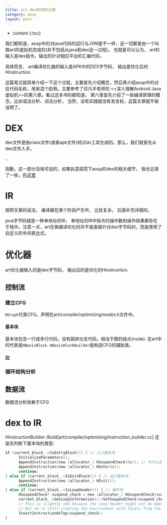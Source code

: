```yaml
---
title: art dex到IR的过程
category: aosp
layout: post
---
```

* content
{:toc}

我们都知道，aosp中的对java代码的运行与JVM是不一样，这一切都是由一个叫做art的虚拟机完成的(并不包括从java到dex这一过程)。
也就是可以认为， art的输入是dex指令，输出的针对相应平台的汇编代码，

具体而言， art编译优化器的输入是APK中的DEX字节码， 输出是优化后的HInstruction.

这篇笔记就简单介绍一下这个过程，主要是先介绍概念，然后再介绍aosp中的对应代码名称，用来混个脸熟。主要参考了邓凡平老师的
<<深入理解Android Java虚拟机>>的第六章。看过这本书的都知道， 第六章首先介绍了一些编译原理的概念，比如语法分析、词法分析，
当然，没有实践就没有发言权，这篇文章就不做说明了。

# DEX
dex文件是由class文件(或者apk文件)经过dx工具生成的。那么，我们就首先从dex文件入手。

...

抱歉，这一部分没啥可说的，如果执意探究下aosp的dex的相关细节， 我也记录了一些，[在这里](http://www.aftermath.cn/2020/06/01/aosp-from-java-oat/)

# IR

按照文章的说法， 编译器在某个阶段产生IR， 比较复杂， 后面补充详细的。

java字节码就是一种单地址的IR， 单地址的IR中指令的操作数和操作结果都存在于栈中。注意一点，art在做编译优化时并不是直接针对dex字节码的，而是使用了
自定义的中间表达式。

# 优化器

art优化器输入的是dex字节码， 输出后的是优化的Hinstruction.

## 控制流

### 建立CFG

`HGraph`代表CFG。声明在art/compiler/optimizing/nodes.h文件中。

#### 基本块

基本块包含一行或多行代码，没有跳转分支代码。相当于图的结点(node). 在art中的代表是`HBasicBlock`.  `HBasicBlockBuilder`是构造CFG的辅助类。
#### 边

### 循环结构分析

## 数据流

数据流分析依赖于CFG

# dex to IR

HInstructionBuilder::Build[art/compiler/optimizing/instruction_builder.cc]
还是先判断下基本块的类型:

```c
if (current_block_->IsEntryBlock()) { // 入口基本块
      InitializeParameters();
      AppendInstruction(new (allocator_) HSuspendCheck(0u)); // 为什么加这条
      AppendInstruction(new (allocator_) HGoto(0u));
      continue;
} else if (current_block_->IsExitBlock()) { // 出口基本块
      AppendInstruction(new (allocator_) HExit());
      continue;
} else if (current_block_->IsLoopHeader()) { // 循环块
      HSuspendCheck* suspend_check = new (allocator_) HSuspendCheck(current_block_->GetDexPc());
      current_block_->GetLoopInformation()->SetSuspendCheck(suspend_check);
      // This is slightly odd because the loop header might not be empty (TryBoundary).
      // But we're still creating the environment with locals from the top of the block.
      InsertInstructionAtTop(suspend_check);
}
```

